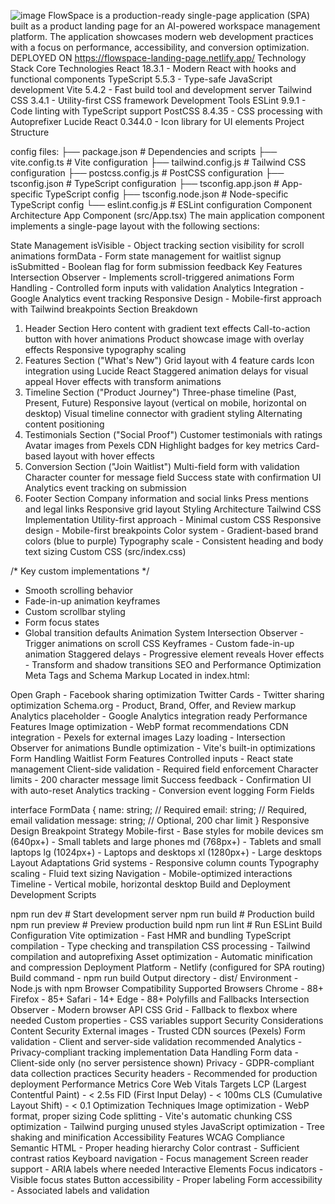 
![image](https://github.com/user-attachments/assets/f24c8b87-0b90-4164-a348-88f90e3977f0)
FlowSpace is a production-ready single-page application (SPA) built as a product landing page for an AI-powered workspace management platform. The application showcases modern web development practices with a focus on performance, accessibility, and conversion optimization.
DEPLOYED ON https://flowspace-landing-page.netlify.app/
Technology Stack
Core Technologies
React 18.3.1 - Modern React with hooks and functional components
TypeScript 5.5.3 - Type-safe JavaScript development
Vite 5.4.2 - Fast build tool and development server
Tailwind CSS 3.4.1 - Utility-first CSS framework
Development Tools
ESLint 9.9.1 - Code linting with TypeScript support
PostCSS 8.4.35 - CSS processing with Autoprefixer
Lucide React 0.344.0 - Icon library for UI elements
Project Structure



config files:
├── package.json        # Dependencies and scripts
├── vite.config.ts      # Vite configuration
├── tailwind.config.js  # Tailwind CSS configuration
├── postcss.config.js   # PostCSS configuration
├── tsconfig.json       # TypeScript configuration
├── tsconfig.app.json   # App-specific TypeScript config
├── tsconfig.node.json  # Node-specific TypeScript config
└── eslint.config.js    # ESLint configuration
Component Architecture
App Component (src/App.tsx)
The main application component implements a single-page layout with the following sections:

State Management
isVisible - Object tracking section visibility for scroll animations
formData - Form state management for waitlist signup
isSubmitted - Boolean flag for form submission feedback
Key Features
Intersection Observer - Implements scroll-triggered animations
Form Handling - Controlled form inputs with validation
Analytics Integration - Google Analytics event tracking
Responsive Design - Mobile-first approach with Tailwind breakpoints
Section Breakdown
1. Header Section
Hero content with gradient text effects
Call-to-action button with hover animations
Product showcase image with overlay effects
Responsive typography scaling
2. Features Section ("What's New")
Grid layout with 4 feature cards
Icon integration using Lucide React
Staggered animation delays for visual appeal
Hover effects with transform animations
3. Timeline Section ("Product Journey")
Three-phase timeline (Past, Present, Future)
Responsive layout (vertical on mobile, horizontal on desktop)
Visual timeline connector with gradient styling
Alternating content positioning
4. Testimonials Section ("Social Proof")
Customer testimonials with ratings
Avatar images from Pexels CDN
Highlight badges for key metrics
Card-based layout with hover effects
5. Conversion Section ("Join Waitlist")
Multi-field form with validation
Character counter for message field
Success state with confirmation UI
Analytics event tracking on submission
6. Footer Section
Company information and social links
Press mentions and legal links
Responsive grid layout
Styling Architecture
Tailwind CSS Implementation
Utility-first approach - Minimal custom CSS
Responsive design - Mobile-first breakpoints
Color system - Gradient-based brand colors (blue to purple)
Typography scale - Consistent heading and body text sizing
Custom CSS (src/index.css)

/* Key custom implementations */
- Smooth scrolling behavior
- Fade-in-up animation keyframes
- Custom scrollbar styling
- Form focus states
- Global transition defaults
Animation System
Intersection Observer - Trigger animations on scroll
CSS Keyframes - Custom fade-in-up animation
Staggered delays - Progressive element reveals
Hover effects - Transform and shadow transitions
SEO and Performance Optimization
Meta Tags and Schema Markup
Located in index.html:

Open Graph - Facebook sharing optimization
Twitter Cards - Twitter sharing optimization
Schema.org - Product, Brand, Offer, and Review markup
Analytics placeholder - Google Analytics integration ready
Performance Features
Image optimization - WebP format recommendations
CDN integration - Pexels for external images
Lazy loading - Intersection Observer for animations
Bundle optimization - Vite's built-in optimizations
Form Handling
Waitlist Form Features
Controlled inputs - React state management
Client-side validation - Required field enforcement
Character limits - 200 character message limit
Success feedback - Confirmation UI with auto-reset
Analytics tracking - Conversion event logging
Form Fields

interface FormData {
  name: string;        // Required
  email: string;       // Required, email validation
  message: string;     // Optional, 200 char limit
}
Responsive Design
Breakpoint Strategy
Mobile-first - Base styles for mobile devices
sm (640px+) - Small tablets and large phones
md (768px+) - Tablets and small laptops
lg (1024px+) - Laptops and desktops
xl (1280px+) - Large desktops
Layout Adaptations
Grid systems - Responsive column counts
Typography scaling - Fluid text sizing
Navigation - Mobile-optimized interactions
Timeline - Vertical mobile, horizontal desktop
Build and Deployment
Development Scripts

npm run dev      # Start development server
npm run build    # Production build
npm run preview  # Preview production build
npm run lint     # Run ESLint
Build Configuration
Vite optimization - Fast HMR and bundling
TypeScript compilation - Type checking and transpilation
CSS processing - Tailwind compilation and autoprefixing
Asset optimization - Automatic minification and compression
Deployment
Platform - Netlify (configured for SPA routing)
Build command - npm run build
Output directory - dist/
Environment - Node.js with npm
Browser Compatibility
Supported Browsers
Chrome - 88+
Firefox - 85+
Safari - 14+
Edge - 88+
Polyfills and Fallbacks
Intersection Observer - Modern browser API
CSS Grid - Fallback to flexbox where needed
Custom properties - CSS variables support
Security Considerations
Content Security
External images - Trusted CDN sources (Pexels)
Form validation - Client and server-side validation recommended
Analytics - Privacy-compliant tracking implementation
Data Handling
Form data - Client-side only (no server persistence shown)
Privacy - GDPR-compliant data collection practices
Security headers - Recommended for production deployment
Performance Metrics
Core Web Vitals Targets
LCP (Largest Contentful Paint) - < 2.5s
FID (First Input Delay) - < 100ms
CLS (Cumulative Layout Shift) - < 0.1
Optimization Techniques
Image optimization - WebP format, proper sizing
Code splitting - Vite's automatic chunking
CSS optimization - Tailwind purging unused styles
JavaScript optimization - Tree shaking and minification
Accessibility Features
WCAG Compliance
Semantic HTML - Proper heading hierarchy
Color contrast - Sufficient contrast ratios
Keyboard navigation - Focus management
Screen reader support - ARIA labels where needed
Interactive Elements
Focus indicators - Visible focus states
Button accessibility - Proper labeling
Form accessibility - Associated labels and validation
